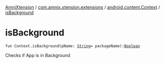 [AmniXtension](../../index.md) / [com.amnix.xtension.extensions](../index.md) / [android.content.Context](index.md) / [isBackground](./is-background.md)

# isBackground

`fun Context.isBackground(pName: `[`String`](https://kotlinlang.org/api/latest/jvm/stdlib/kotlin/-string/index.html)` = packageName): `[`Boolean`](https://kotlinlang.org/api/latest/jvm/stdlib/kotlin/-boolean/index.html)

Checks if App is in Background

